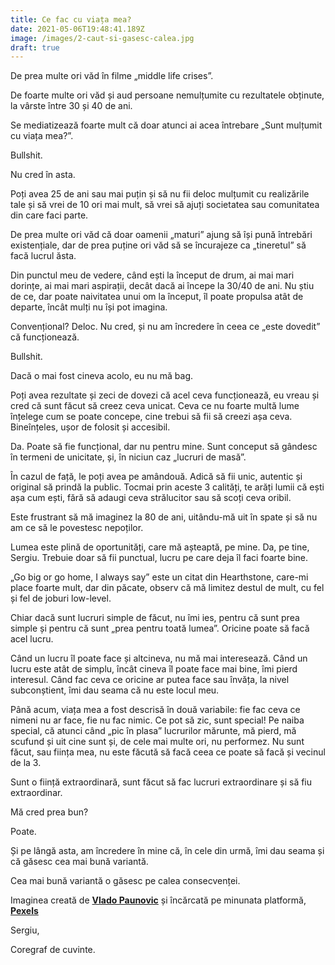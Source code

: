 ```yaml
---
title: Ce fac cu viața mea?
date: 2021-05-06T19:48:41.189Z
image: /images/2-caut-si-gasesc-calea.jpg
draft: true
---
```

De prea multe ori văd în filme „middle life crises”.

De foarte multe ori văd și aud persoane nemulțumite cu rezultatele obținute, la vârste între 30 și 40 de ani.

Se mediatizează foarte mult că doar atunci ai acea întrebare „Sunt mulțumit cu viața mea?”.

Bullshit.

Nu cred în asta. 

Poți avea 25 de ani sau mai puțin și să nu fii deloc mulțumit cu realizările tale și să vrei de 10 ori mai mult, să vrei să ajuți societatea sau comunitatea din care faci parte.

De prea multe ori văd că doar oamenii „maturi” ajung să își pună întrebări existențiale, dar de prea puține ori văd să se încurajeze ca „tineretul” să facă lucrul ăsta. 

Din punctul meu de vedere, când ești la început de drum, ai mai mari dorințe, ai mai mari aspirații, decât dacă ai începe la 30/40 de ani. Nu știu de ce, dar poate naivitatea unui om la început, îl poate propulsa atât de departe, încât mulți nu își pot imagina.

Convențional? Deloc. Nu cred, și nu am încredere în ceea ce „este dovedit” că funcționează. 

Bullshit.

Dacă o mai fost cineva acolo, eu nu mă bag.

Poți avea rezultate și zeci de dovezi că acel ceva funcționează, eu vreau și cred că sunt făcut să creez ceva unicat. Ceva ce nu foarte multă lume înțelege cum se poate concepe, cine trebui să fii să creezi așa ceva. Bineînțeles, ușor de folosit și accesibil.

Da. Poate să fie funcțional, dar nu pentru mine. Sunt conceput să gândesc în termeni de unicitate, și, în niciun caz „lucruri de masă”.

În cazul de față, le poți avea pe amândouă. Adică să fii unic, autentic și original să prindă la public. Tocmai prin aceste 3 calități, te arăți lumii că ești așa cum ești, fără să adaugi ceva strălucitor sau să scoți ceva oribil.

Este frustrant să mă imaginez la 80 de ani, uitându-mă uit în spate și să nu am ce să le povestesc nepoților.

Lumea este plină de oportunități, care mă așteaptă, pe mine. Da, pe tine, Sergiu. Trebuie doar să fii punctual, lucru pe care deja îl faci foarte bine.

„Go big or go home, I always say” este un citat din Hearthstone, care-mi place foarte mult, dar din păcate, observ că mă limitez destul de mult, cu fel și fel de joburi low-level.

Chiar dacă sunt lucruri simple de făcut, nu îmi ies, pentru că sunt prea simple și pentru că sunt „prea pentru toată lumea”. Oricine poate să facă acel lucru.

Când un lucru îl poate face și altcineva, nu mă mai interesează. Când un lucru este atât de simplu, încât cineva îl poate face mai bine, îmi pierd interesul. Când fac ceva ce oricine ar putea face sau învăța, la nivel subconștient, îmi dau seama că nu este locul meu.

Până acum, viața mea a fost descrisă în două variabile: fie fac ceva ce nimeni nu ar face, fie nu fac nimic. Ce pot să zic, sunt special! Pe naiba special, că atunci când „pic în plasa” lucrurilor mărunte, mă pierd, mă scufund și uit cine sunt și, de cele mai multe ori, nu performez. Nu sunt făcut, sau ființa mea, nu este făcută să facă ceea ce poate să facă și vecinul de la 3.

Sunt o ființă extraordinară, sunt făcut să fac lucruri extraordinare și să fiu extraordinar.

Mă cred prea bun?

Poate.

Și pe lângă asta, am încredere în mine că, în cele din urmă, îmi dau seama și că găsesc cea mai bună variantă.

Cea mai bună variantă o găsesc pe calea consecvenței.

<!--StartFragment-->

Imaginea creată de **[Vlado Paunovic](https://www.pexels.com/@vlado-paunovic-1567547?utm_content=attributionCopyText&utm_medium=referral&utm_source=pexels)** și încărcată pe minunata platformă, **[Pexels](https://www.pexels.com/photo/gray-concrete-building-exterior-with-geometric-design-3038740/?utm_content=attributionCopyText&utm_medium=referral&utm_source=pexels)**

<!--EndFragment-->

Sergiu,

Coregraf de cuvinte.